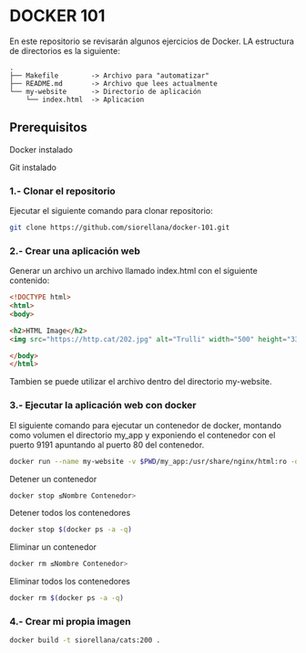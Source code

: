 # DOCKER 101

En este repositorio se revisarán algunos ejercicios de Docker.
LA estructura de directorios es la siguiente:

```output
.
├── Makefile        -> Archivo para "automatizar"
├── README.md       -> Archivo que lees actualmente
└── my-website      -> Directorio de aplicación
    └── index.html  -> Aplicacion
```

## Prerequisitos

Docker instalado

Git instalado

### 1.- Clonar el repositorio

Ejecutar el siguiente comando para clonar repositorio:

```bash
git clone https://github.com/siorellana/docker-101.git
```

### 2.- Crear una aplicación web

Generar un archivo un archivo llamado index.html con el siguiente contenido:

```html
<!DOCTYPE html>
<html>
<body>

<h2>HTML Image</h2>
<img src="https://http.cat/202.jpg" alt="Trulli" width="500" height="333">

</body>
</html>
```

Tambien se puede utilizar el archivo dentro del directorio my-website.

### 3.- Ejecutar la aplicación web con docker

El siguiente comando para ejecutar un contenedor de docker, montando como volumen el directorio my_app y exponiendo el contenedor con el puerto 9191 apuntando al puerto 80 del contenedor.

```bash
docker run --name my-website -v $PWD/my_app:/usr/share/nginx/html:ro -d -p 9191:80 nginx
```

Detener un contenedor

```bash
docker stop ≤Nombre Contenedor>
````

Detener todos los contenedores

```bash
docker stop $(docker ps -a -q)
````

Eliminar un contenedor

```bash
docker rm ≤Nombre Contenedor>
```

Eliminar todos los contenedores

```bash
docker rm $(docker ps -a -q)
```

### 4.- Crear mi propia imagen

```bash
docker build -t siorellana/cats:200 .
```
